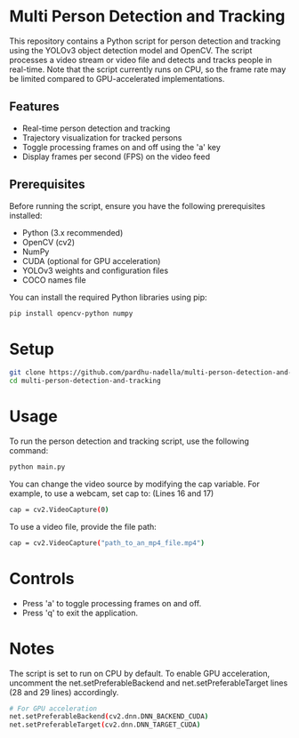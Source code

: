 # Multi Person Detection and Tracking

This repository contains a Python script for person detection and tracking using the YOLOv3 object detection model and OpenCV. The script processes a video stream or video file and detects and tracks people in real-time. Note that the script currently runs on CPU, so the frame rate may be limited compared to GPU-accelerated implementations.

## Features

- Real-time person detection and tracking
- Trajectory visualization for tracked persons
- Toggle processing frames on and off using the 'a' key
- Display frames per second (FPS) on the video feed

## Prerequisites

Before running the script, ensure you have the following prerequisites installed:

- Python (3.x recommended)
- OpenCV (cv2)
- NumPy
- CUDA (optional for GPU acceleration)
- YOLOv3 weights and configuration files
- COCO names file

You can install the required Python libraries using pip:

```bash
pip install opencv-python numpy
```






# Setup
```bash
git clone https://github.com/pardhu-nadella/multi-person-detection-and-tracking.git
cd multi-person-detection-and-tracking
```



# Usage
To run the person detection and tracking script, use the following command:
```bash
python main.py
```

You can change the video source by modifying the cap variable. For example, to use a webcam, set cap to:
(Lines 16 and 17)
```bash
cap = cv2.VideoCapture(0)
```

To use a video file, provide the file path:
```bash
cap = cv2.VideoCapture("path_to_an_mp4_file.mp4")
```


# Controls
- Press 'a' to toggle processing frames on and off.
- Press 'q' to exit the application.



# Notes
The script is set to run on CPU by default. To enable GPU acceleration, uncomment the net.setPreferableBackend and net.setPreferableTarget lines (28 and 29 lines) accordingly.

```bash
# For GPU acceleration
net.setPreferableBackend(cv2.dnn.DNN_BACKEND_CUDA)
net.setPreferableTarget(cv2.dnn.DNN_TARGET_CUDA)
```

